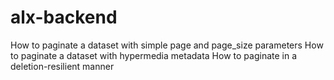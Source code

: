 # alx-backend
How to paginate a dataset with simple page and page_size parameters How to paginate a dataset with hypermedia metadata How to paginate in a deletion-resilient manner

